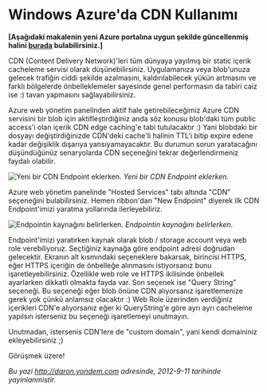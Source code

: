 # Windows Azure'da CDN Kullanımı 

**[Aşağıdaki makalenin yeni Azure portalına uygun
şekilde güncellenmiş halini
[burada](http://daron.yondem.com/software/post/Microsoft_Azure_CDN_Kullanimi)
bulabilirsiniz.]**

CDN (Content Delivery Network)'leri tüm dünyaya yayılmış bir static
içerik cacheleme servisi olarak düşünebilirsiniz. Uygulamanıza veya
blob'unuza gelecek trafiğin ciddi şekilde azalmasını, kaldırılabilecek
yükün artmasını ve farklı bölgelerde önbelleklemeler sayesinde genel
performasın da tabiri caiz ise :) tavan yapmasını sağlayabilirsiniz.

Azure web yönetim panelinden aktif hale getirebileceğimiz Azure CDN
servisini bir blob için aktifleştirdiğiniz anda söz konusu blob'daki tüm
public access'i olan içerik CDN edge caching'e tabi tutulacaktır :) Yani
blobdaki bir dosyayı değiştirdiğinizde CDN'deki cache'li halinin TTL'i
bitip expire edene kadar değişiklik dışarıya yansıyamayacaktır. Bu
durumun sorun yaratacağını düşündüğünüz senaryolarda CDN seçeneğini
tekrar değerlendirmeniz faydalı olabilir.

![Yeni bir CDN Endpoint
eklerken.](media/Windows_Azure_da_CDN_Kullanimi/cdn.png)
*Yeni bir CDN Endpoint eklerken.*

Azure web yönetim panelinde "Hosted Services" tabı altında "CDN"
seçeneğini bulabilirsiniz. Hemen ribbon'dan "New Endpoint" diyerek ilk
CDN Endpoint'imizi yaratma yollarında ilerleyebiliriz.

![Endpointin kaynağını
belirlerken.](media/Windows_Azure_da_CDN_Kullanimi/cdn2.png)
*Endpointin kaynağını belirlerken.*

Endpoint'imizi yaratırken kaynak olarak blob / storage account veya web
role verebiliyoruz. Seçtiğiniz kaynağa göre endpoint adresi doğrudan
gelecektir. Ekranın alt kısmındaki seçeneklere bakarsak, birincisi
HTTPS, eğer HTTPS içeriğin de önbelleğe alınmasını istiyorsanız bunu
işaretleyebilirsiniz. Özellikle web role ve HTTPS ikilisinde önbellek
ayarlarken dikkatli olmakta fayda var. Son seçenek ise "Query String"
seçeneği. Bu seçeneği eğer blob önüne CDN alıyorsanız işaretlemenize
gerek yok çünkü anlamsız olacaktır :) Web Role üzerinden verdiğiniz
içerikleri CDN'e alıyorsanız eğer ki QueryString'e göre ayrı ayrı
cacheleme yapılsın isterseniz bu seçeneği işaretlemeyi unutmayın.

Unutmadan, istersenis CDN'lere de "custom domain", yani kendi domaininiz
ekleyebilirsiniz ;)

Görüşmek üzere!


*Bu yazi http://daron.yondem.com adresinde, 2012-9-11 tarihinde yayinlanmistir.*